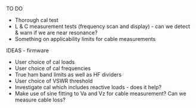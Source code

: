 TO DO
   - Thorough cal test
   - L & C measurement tests (frequency scan and display) - can we detect & warn if we are near resonance?
   - Something on applicability limits for cable measurements

IDEAS - firmware
  - User choice of cal loads
  - User choice of cal frequencies
  - True ham band limits as well as HF dividers
  - User choice of VSWR threshold
  - Investigate cal which includes reactive loads - does it help?
  - Make use of sine fitting to Va and Vz for cable measurement? Can we measure cable loss?



